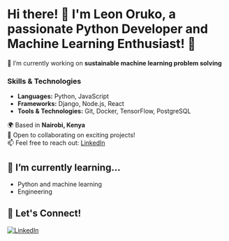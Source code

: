 # Hi there! 👋 I'm **Leon Oruko**, a passionate **Python Developer and Machine Learning Enthusiast**! 🌟

🔭 I’m currently working on **sustainable machine learning problem solving**   

### Skills & Technologies
- **Languages:** Python, JavaScript
- **Frameworks:** Django, Node.js, React
- **Tools & Technologies:** Git, Docker, TensorFlow, PostgreSQL

🌍 Based in **Nairobi, Kenya**  
💼 Open to collaborating on exciting projects!  
📫 Feel free to reach out: [LinkedIn](https://www.linkedin.com/in/leon-oruko/) 

## 🌱 I’m currently learning...
- Python and machine learning
- Engineering 

## 🤝 Let's Connect!
[![LinkedIn](https://img.shields.io/badge/LinkedIn-Profile-0077B5?style=flat&logo=linkedin&logoColor=white)](https://www.linkedin.com/in/leon-oruko/)

